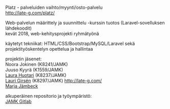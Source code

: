 Platz - palveluiden vaihto/myynti/osto-palvelu  
http://late-g.com/platz/

Web-palvelun määrittely ja suunnittelu -kurssin tuotos (Laravel-sovelluksen lähdekoodit)  
kevät 2018, web-kehitysprojekti ryhmätyönä

käytetyt tekniikat: HTML/CSS/Bootstrap/MySQL/Laravel sekä projektityöskentelyn opettelua ja hallintaa

projektin jäsenet:  
Noora Jokinen (K8241/JAMK)  
Juuso Kyyrä (K1559/JAMK)  
[Laura Huotari](https://www.linkedin.com/in/laura-huotari-6a6783178/) (K8237/JAMK)  
[Lauri Girsén](https://www.linkedin.com/in/lauri-girsen/) (K8297/JAMK) http://late-g.com/   
[Marja Jämbeck](https://www.linkedin.com/in/marja-j%C3%A4mbeck-315a9169/) 

alkuperäinen repositorio ja työympäristö:  
[JAMK Gitlab](https://gitlab.labranet.jamk.fi/K8237/platz)


